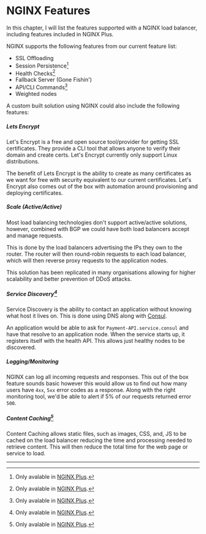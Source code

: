 # NGINX Features

In this chapter, I will list the features supported with a NGINX load balancer, including features included in NGINX Plus.

NGINX supports the following features from our current feature list:

- SSL Offloading
- Session Persistence[^1]
- Health Checks[^1]
- Fallback Server (Gone Fishin')
- API/CLI Commands[^1]
- Weighted nodes


A custom built solution using NGINX could also include the following features:

##### Lets Encrypt

Let's Encrypt is a free and open source tool/provider for getting SSL certificates. They provide a CLI tool that allows anyone to verify their domain and create certs. Let's Encrypt currently only support Linux distributions.

The benefit of Lets Encrypt is the ability to create as many certificates as we want for free with security equivalent to our current certificates. Let's Encrypt also comes out of the box with automation around provisioning and deploying certificates.

##### Scale (Active/Active)

Most load balancing technologies don't support active/active solutions, however, combined with BGP we could have both load balancers accept and manage requests.

This is done by the load balancers advertising the IPs they own to the router. The router will then round-robin requests to each load balancer, which will then reverse proxy requests to the application nodes.

This solution has been replicated in many organisations allowing for higher scalability and better prevention of DDoS attacks.

##### Service Discovery[^1]

Service Discovery is the ability to contact an application without knowing what host it lives on. This is done using DNS along with [Consul](https://www.consul.io/).

An application would be able to ask for `Payment-API.service.consul` and have that resolve to an application node. When the service starts up, it registers itself with the health API. This allows just healthy nodes to be discovered.

##### Logging/Monitoring

NGINX can log all incoming requests and responses. This out of the box feature sounds basic however this would allow us to find out how many users have `4xx`, `5xx` error codes as a response. Along with the right monitoring tool, we'd be able to alert if 5% of our requests returned error `500`.

##### Content Caching[^1]

Content Caching allows static files, such as images, CSS, and, JS to be cached on the load balancer reducing the time and processing needed to retrieve content. This will then reduce the total time for the web page or service to load.

---


[^1]: Only avalable in [NGINX Plus](https://www.nginx.com/products/).
